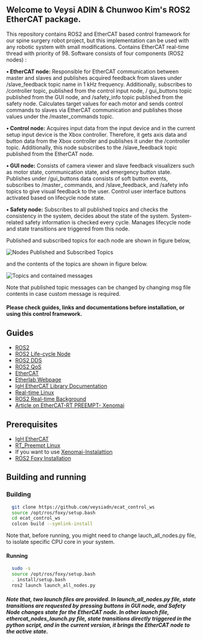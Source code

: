 ## Welcome to Veysi ADIN & Chunwoo Kim's ROS2 EtherCAT package.

  This repository contains ROS2 and EtherCAT based control framework for our spine surgery robot project, but this implementation can be used with any robotic system with small modifications. Contains EtherCAT real-time thread with priority of 98. Software consists of four components (ROS2 nodes) : 
  
**• EtherCAT node:** Responsible for EtherCAT communication between master and slaves and publishes acquired feedback from slaves under /slave_feedback topic name in 1 kHz frequency. Additionally, subscribes to /controller topic, published from the control input node, / gui_buttons topic published from the GUI node, and /safety_info topic published from the safety node. Calculates target values for each motor and sends control commands to slaves via EtherCAT communication and publishes those values under the /master_commands topic. 


**• Control node:** Acquires input data from the input device and in the current setup input device is the Xbox controller. Therefore, it gets axis data and button data from the Xbox controller and publishes it under the /controller topic. Additionally, this node subscribes to the /slave_feedback topic published from the EtherCAT node.


**• GUI node:** Consists of camera viewer and slave feedback visualizers such as motor state, communication state, and emergency button state. Publishes under /gui_buttons data consists of soft button events, subscribes to /master_ commands, and /slave_feedback, and /safety info topics to give visual feedback to the user. Control user interface buttons activated based on lifecycle node state.

**• Safety node:** Subscribes to all published topics and checks the consistency in the system, decides about the state of the system. System-related safety information is checked every cycle. Manages lifecycle node and state transitions are triggered from this node.

Published and subscribed topics for each node are shown in figure below,

![Nodes Published and Subscribed Topics](https://raw.githubusercontent.com/veysiadn/ecat_control_ws/master/docs/img/node_pu_sub_topics.jpg)

 and the contents of the topics are shown in figure below.
  
![Topics and contained messages](https://raw.githubusercontent.com/veysiadn/ecat_control_ws/master/docs/img/topic_msgs.jpg)

Note that published topic messages can be changed by changing msg file contents in case custom message is required.

#### Please check guides, links and documentations before installation, or using this control framework.

## Guides

- [ROS2](https://docs.ros.org/en/foxy/index.html)
- [ROS2 Life-cycle Node](https://design.ros2.org/articles/node_lifecycle.html)
- [ROS2 DDS](https://design.ros2.org/articles/ros_on_dds.html)
- [ROS2 QoS](https://design.ros2.org/articles/qos_deadline_liveliness_lifespan.html)
- [EtherCAT](https://www.ethercat.org/en/technology.html)
- [Etherlab Webpage](https://www.etherlab.org/en/ethercat/index.php)
- [IgH EtherCAT Library Documentation](https://www.etherlab.org/download/ethercat/ethercat-1.5.2.pdf)
- [Real-time Linux](https://wiki.linuxfoundation.org/realtime/documentation/technical_basics/start)
- [ROS2 Real-time Background](https://design.ros2.org/articles/realtime_background.html)
- [Article on EtherCAT-RT PREEMPT- Xenomai](https://www.ripublication.com/ijaer17/ijaerv12n21_94.pdf)

## Prerequisites
- [IgH EtherCAT](https://github.com/veysiadn/IgHEtherCATImplementation)
- [RT_Preempt Linux](https://github.com/veysiadn/RT_PREEMPT_INSTALL)
- If you want to use [Xenomai-Instalattion](https://github.com/veysiadn/xenomai-install)
- [ROS2 Foxy Installation](https://docs.ros.org/en/foxy/Installation/Ubuntu-Install-Debians.html)

## Building and running
### Building  
```sh
  git clone https://github.com/veysiadn/ecat_control_ws
  source /opt/ros/foxy/setup.bash
  cd ecat_control_ws
  colcon build --symlink-install
```
Note that, before running, you might need to change lauch_all_nodes.py file, to isolate specific CPU core in your system.
#### Running
```sh
  sudo -s
  source /opt/ros/foxy/setup.bash
  . install/setup.bash
  ros2 launch launch_all_nodes.py
```
##### Note that, two launch files are provided. In launch_all_nodes.py file, state transitions are requested by pressing buttons in GUI node, and Safety Node changes state for the EtherCAT node. In other launch file, ethercat_nodes_launch.py file, state transitions directly triggered in the python script, and in the current version, it brings the EtherCAT node to the active state.
